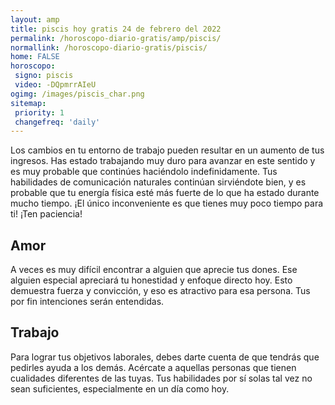 ```yaml
---
layout: amp
title: piscis hoy gratis 24 de febrero del 2022 
permalink: /horoscopo-diario-gratis/amp/piscis/
normallink: /horoscopo-diario-gratis/piscis/
home: FALSE
horoscopo:
 signo: piscis
 video: -DQpmrrAIeU
ogimg: /images/piscis_char.png
sitemap:
 priority: 1
 changefreq: 'daily'
---
```



Los cambios en tu entorno de trabajo pueden resultar en un aumento de tus ingresos. Has estado trabajando muy duro para avanzar en este sentido y es muy probable que continúes haciéndolo indefinidamente. Tus habilidades de comunicación naturales continúan sirviéndote bien, y es probable que tu energía física esté más fuerte de lo que ha estado durante mucho tiempo. ¡El único inconveniente es que tienes muy poco tiempo para ti! ¡Ten paciencia!

## Amor

A veces es muy difícil encontrar a alguien que aprecie tus dones. Ese alguien especial apreciará tu honestidad y enfoque directo hoy. Esto demuestra fuerza y convicción, y eso es atractivo para esa persona. Tus por fin intenciones serán entendidas.

## Trabajo

Para lograr tus objetivos laborales, debes darte cuenta de que tendrás que pedirles ayuda a los demás. Acércate a aquellas personas que tienen cualidades diferentes de las tuyas. Tus habilidades por sí solas tal vez no sean suficientes, especialmente en un día como hoy.